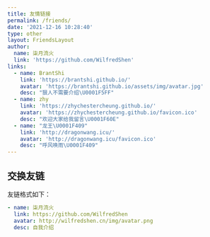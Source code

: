 ```yaml
---
title: 友情链接
permalink: /friends/
date: '2021-12-16 10:28:40'
type: other
layout: FriendsLayout
author:
  name: 柒月流火
  link: 'https://github.com/WilfredShen'
links:
  - name: BrantShi
    link: 'https://brantshi.github.io/'
    avatar: 'https://brantshi.github.io/assets/img/avatar.jpg'
    desc: "狠人不需要介绍\U0001F5FF"
  - name: zhy
    link: 'https://zhychestercheung.github.io/'
    avatar: 'https://zhychestercheung.github.io/favicon.ico'
    desc: "欢迎大家给我留言\U0001F60E"
  - name: "龙王\U0001F409"
    link: 'http://dragonwang.icu/'
    avatar: 'http://dragonwang.icu/favicon.ico'
    desc: "呼风唤雨\U0001F409"
---
```


## 交换友链

友链格式如下：

```yml
- name: 柒月流火
  link: https://github.com/WilfredShen
  avatar: http://wilfredshen.cn/img/avatar.png
  desc: 自我介绍
```
